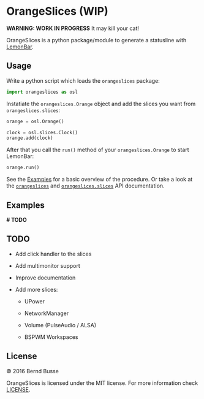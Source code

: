 # OrangeSlices (WIP)

__WARNING: WORK IN PROGRESS__ It may kill your cat!

OrangeSlices is a python package/module to generate a statusline with
[LemonBar](https://github.com/LemonBoy/bar).


## Usage

Write a python script which loads the `orangeslices` package:

```python
import orangeslices as osl
```

Instatiate the `orangeslices.Orange` object and add the slices you want from `orangeslices.slices`:

```python
orange = osl.Orange()

clock = osl.slices.Clock()
orange.add(clock)
```

After that you call the `run()` method of your `orangeslices.Orange` to start LemonBar:

```python
orange.run()
```

See the [Examples](./examples) for a basic overview of the procedure. Or take a look at the 
[`orangeslices`](./orangeslices) and [`orangeslices.slices`](./orangeslices/slices) API documentation.


## Examples

__# TODO__


## TODO

- Add click handler to the slices

- Add multimonitor support

- Improve documentation

- Add more slices:

    - UPower

    - NetworkManager

    - Volume (PulseAudio / ALSA)

    - BSPWM Workspaces


## License

© 2016 Bernd Busse

OrangeSlices is licensed under the MIT license. For more information check [LICENSE](./LICENSE).
